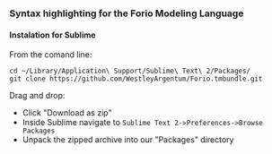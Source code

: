 ### Syntax highlighting for the Forio Modeling Language

#### Instalation for Sublime
From the comand line:

    cd ~/Library/Application\ Support/Sublime\ Text\ 2/Packages/
    git clone https://github.com/WestleyArgentum/Forio.tmbundle.git

Drag and drop:
- Click "Download as zip"
- Inside Sublime navigate to `Sublime Text 2->Preferences->Browse Packages`
- Unpack the zipped archive into our "Packages" directory

